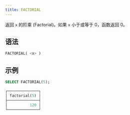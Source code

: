 ```yaml
---
title: FACTORIAL
---
```


返回 `x` 的阶乘 (Factorial)。如果 `x` 小于或等于 0，函数返回 0。

## 语法

```sql
FACTORIAL( <x> )
```

## 示例

```sql
SELECT FACTORIAL(5);

┌──────────────┐
│ factorial(5) │
├──────────────┤
│          120 │
└──────────────┘
```